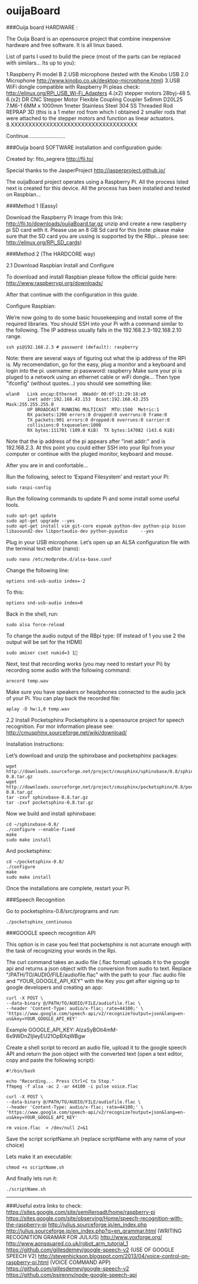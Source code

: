 ouijaBoard
==========
###Ouija board HARDWARE :

The Ouija Board is an opensource project that combine inexpensive hardware and free software. It is all linux based.

List of parts I used to build the piece (most of the parts can be replaced with similars... Its up to you):

1.Raspberry Pi model B
2.USB microphone (tested with the Kinobo USB 2.0 Microphone http://www.kinobo.co.uk/desktop-microphone.html)
3.USB WiFi dongle compatible with Raspberry Pi pleas check: http://elinux.org/RPi_USB_Wi-Fi_Adapters
4.(x2) stepper motors 28byj-48
5.
6.(x2) DR CNC Stepper Motor Flexible Coupling Coupler 5x6mm D20L25
7.M6-1 6MM x 1000mm 1meter Stainless Steel 304 SS Threaded Rod REPRAP 3D (this is a 1 meter rod from which I obtained 2 smaller rods that were attached to the stepper motors and function as linear actuators.
8.XXXXXXXXXXXXXXXXXXXXXXXXXXXXXXXXXXXX

Continue.........................

###Ouija board SOFTWARE installation and configuration guide:

Created by: fito_segrera
http://fii.to/

Special thanks to the JasperProject http://jasperproject.github.io/

The ouijaBoard project operates using a Raspberry Pi. All the process lsted next is created for this device. All the process has been installed and tested on Raspbian...

###Method 1 (Eassy)

Download the Raspberry Pi Image from this link: http://fii.to/downloads/ouijaBoard.tar.gz unzip and create a new raspberry pi SD card with it. Please use an 8 GB Sd card for this (note: please make sure that the SD card you are ussing is supported by the RBpi... please see: http://elinux.org/RPi_SD_cards)

###Method 2 (The HARDCORE way)

2.1 Download Raspbian Install and Configure

To download and install Raspbian please follow the official guide here: http://www.raspberrypi.org/downloads/

After that continue with the configuration in this guide.

Configure Raspbian:

We’re now going to do some basic housekeeping and install some of the required libraries. You should SSH into your Pi with a command similar to the following. The IP address usually falls in the 192.168.2.3-192.168.2.10 range.

    ssh pi@192.168.2.3 # password (default): raspberry
    
Note: there are several ways of figuring out what the ip address of the RPi is. My recomendation, go for the easy, plug a monitor and a keyboard and login into the pi. 
username: pi 
paswword: raspberry
Make sure your pi is pluged to a network using an ethernet cable or wiFi dongle...
Then type "ifconfig" (without quotes...) you should see something like: 

    wlan0   Link encap:Ethernet  HWaddr 00:0f:13:29:18:e0  
            inet addr:192.168.43.153  Bcast:192.168.43.255  Mask:255.255.255.0
            UP BROADCAST RUNNING MULTICAST  MTU:1500  Metric:1
            RX packets:1200 errors:0 dropped:0 overruns:0 frame:0
            TX packets:901 errors:0 dropped:0 overruns:0 carrier:0
            collisions:0 txqueuelen:1000 
            RX bytes:111701 (109.0 KiB)  TX bytes:147082 (143.6 KiB)

Note that the ip address of the pi appears after "inet addr:" and is 192.168.2.3. At this point you could either SSH into your Rpi from your computer or continue with the pluged monitor, keyboard and mouse.

After you are in and confortable...
    
Run the following, select to ‘Expand Filesystem’ and restart your Pi:

    sudo raspi-config

Run the following commands to update Pi and some install some useful tools.

    sudo apt-get update
    sudo apt-get upgrade --yes
    sudo apt-get install vim git-core espeak python-dev python-pip bison libasound2-dev libportaudio-dev python-pyaudio     --yes

Plug in your USB microphone. Let’s open up an ALSA configuration file with the terminal text editor (nano):

    sudo nano /etc/modprobe.d/alsa-base.conf
    
Change the following line:

    options snd-usb-audio index=-2

To this:

    options snd-usb-audio index=0

Back in the shell, run:

    sudo alsa force-reload
    
To change the audio output of the RBpi type: (If instead of 1 you use 2 the output will be set for the HDMI)

    sudo amixer cset numid=3 1

Next, test that recording works (you may need to restart your Pi) by recording some audio with the following command:

    arecord temp.wav

Make sure you have speakers or headphones connected to the audio jack of your Pi. You can play back the recorded file:

    aplay -D hw:1,0 temp.wav


2.2 Install Pocketsphinx
Pocketsphinx is a opensource project for speech recognition. For mor information please see: http://cmusphinx.sourceforge.net/wiki/download/
  
Installation Instructions:
      
Let’s download and unzip the sphinxbase and pocketsphinx packages:
      
    wget http://downloads.sourceforge.net/project/cmusphinx/sphinxbase/0.8/sphinxbase-0.8.tar.gz
    wget http://downloads.sourceforge.net/project/cmusphinx/pocketsphinx/0.8/pocketsphinx-0.8.tar.gz
    tar -zxvf sphinxbase-0.8.tar.gz
    tar -zxvf pocketsphinx-0.8.tar.gz
      
Now we build and install sphinxbase:

    cd ~/sphinxbase-0.8/
    ./configure --enable-fixed
    make
    sudo make install
      
And pocketsphinx:

    cd ~/pocketsphinx-0.8/
    ./configure
    make
    sudo make install
      
Once the installations are complete, restart your Pi.

###Speech Recognition
    
Go to pocketsphinx-0.8/src/programs and run:
 
    ./pocketsphinx_continuous
    
###GOOGLE speech recognition API

This option is in case you feel that pocketsphinx is not acurrate enough with the task of recognizing your words in the Rpi.

The curl command takes an audio file (.flac format) uploads it to the google api and returns a json object with the conversion from audio to text. Replace "/PATH/TO/AUDIO/FILE/audiofile.flac" with the path to your .flac audio file and "YOUR_GOOGLE_API_KEY" with the Key you get after signing up to google developers and creating an app:

    curl -X POST \
    --data-binary @/PATH/TO/AUDIO/FILE/audiofile.flac \
    --header 'Content-Type: audio/x-flac; rate=44100;' \
    'https://www.google.com/speech-api/v2/recognize?output=json&lang=en-us&key=YOUR_GOOGLE_API_KEY'
    
Example GOOGLE_API_KEY:  AIzaSyBOti4mM-6x9WDnZIjIeyEU21OpBXqWBgw

Create a shell script to record an audio file, upload it to the google speech API and return the json object with the converted text (open a text editor, copy and paste the following script):

    #!/bin/bash

    echo "Recording... Press Ctrl+C to Stop."
    ffmpeg -f alsa -ac 2 -ar 44100 -i pulse voice.flac

    curl -X POST \
    --data-binary @/PATH/TO/AUDIO/FILE/audiofile.flac \
    --header 'Content-Type: audio/x-flac; rate=44100;' \
    'https://www.google.com/speech-api/v2/recognize?output=json&lang=en-us&key=YOUR_GOOGLE_API_KEY'

    rm voice.flac  > /dev/null 2>&1

Save the script scriptName.sh (replace scriptName with any name of your choice)

Lets make it an executable:

    chmod +x scriptName.sh
    
And finally lets run it:

    ./scriptName.sh
    
    
----------------------------------------------------------
###Useful extra links to check:
https://sites.google.com/site/semilleroadt/home/raspberry-pi
https://sites.google.com/site/observing/Home/speech-recognition-with-the-raspberry-pi
http://julius.sourceforge.jp/en_index.php
http://julius.sourceforge.jp/en_index.php?q=en_grammar.html  (WRITING RECOGNITION GRAMAR FOR JULIUS)
http://www.voxforge.org/
http://www.aonsquared.co.uk/robot_arm_tutorial_1
https://github.com/gillesdemey/google-speech-v2  (USE OF GOOGLE SPEECH V2)
http://stevenhickson.blogspot.com/2013/04/voice-control-on-raspberry-pi.html  (VOICE COMMAND APP)
https://github.com/gillesdemey/google-speech-v2
https://github.com/psirenny/node-google-speech-api

